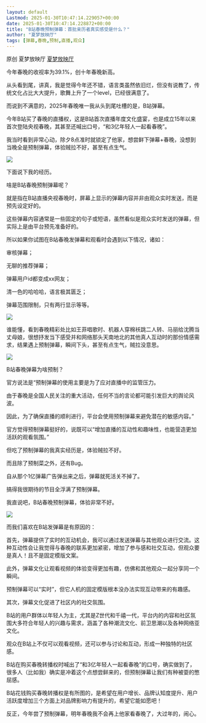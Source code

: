 ```yaml
---
layout: default
Lastmod: 2025-01-30T10:47:14.229057+00:00
date: 2025-01-30T10:47:14.228872+00:00
title: "B站春晚预制弹幕：首批亲历者真实感受是什么？"
author: "夏梦放映厅"
tags: [弹幕,春晚,预制,直播,观众]
---
```


原创 夏梦放映厅 [夏梦放映厅](javascript:void(0);)

今年春晚的收视率为39.1%，创十年春晚新高。

从头看到尾，讲真，我是觉得今年还不错，语言类虽然依旧烂，但没有说教了，传统文化占比大大提升，歌舞上升了一个level，已经很满意了。

而说到不满意的，2025年春晚唯一我从头到尾吐槽的是，B站弹幕。

今年B站买了春晚的直播权，这是B站首次直播年度文化盛宴，也是成立15年以来首次登陆央视春晚，其甚至还喊出口号，“和3亿年轻人一起看春晚”。

我当时看到非常心动，除夕8点准时就锁定了他家，想尝鲜下弹幕+春晚，没想到当晚全是预制弹幕，体验贼拉不好，甚至有点生气。

![](https://images.weserv.nl/?url=https%3A//mmbiz.qpic.cn/mmbiz_png/xTLOyNncWLkv6BuAzhpGfiavO2U5Vrq94ELMk6d1ZgbBzpKibibGvByqEia37XU9voCj425jo4BDA1tusBsOMaR4iag/640%3Fwx_fmt%3Dpng%26from%3Dappmsg)

下面说下我的经历。

啥是‌B站春晚预制弹幕呢？

就‌是指在B站直播央视春晚时，屏幕上显示的弹幕内容并非由观众实时发送，而是预先设定好的。

这些弹幕内容通常是一些固定的句子或短语，虽然看似是观众实时发送的弹幕，但实际上是由平台预先准备好的‌。

所以如果你试图在‌B站春晚发弹幕和观看时会遇到以下情况，诸如：

审核弹幕；

无聊的推荐弹幕；

弹幕用户id都变成xx网友；

清一色的哈哈哈，语言极其匮乏；

弹幕范围限制，只有两行显示等等。

![](https://images.weserv.nl/?url=https%3A//mmbiz.qpic.cn/mmbiz_png/xTLOyNncWLkv6BuAzhpGfiavO2U5Vrq94ibcTkrNPwMRgkkEx1n6A2jdUyOfx9V0s5QmbFw63gPXZRgUMKhyMeZA/640%3Fwx_fmt%3Dpng%26from%3Dappmsg)

谁能懂，看到春晚精彩处比如王菲唱歌时、机器人穿棉袄跳二人转、马丽给沈腾当丈母娘，很想抒发当下感受并和网络那头天南地北的其他真人互动时的那份情感需求，结果遇上预制弹幕，瞬间下头，甚至有点生气，贼拉没意思。

![](https://images.weserv.nl/?url=https%3A//mmbiz.qpic.cn/mmbiz_png/xTLOyNncWLkv6BuAzhpGfiavO2U5Vrq94jwDPOfUvicRGBuhHI99M9DHDnCRbT0KPPRUCl7OS6OHiaClAD8icU5dLw/640%3Fwx_fmt%3Dpng%26from%3Dappmsg)

‌B站春晚弹幕为啥预制？

官方说法是“预制弹幕的使用主要是为了应对直播中的监管压力。

由于春晚是全国人民关注的重大活动，任何不当的言论都可能引发巨大的舆论风波。

因此，为了确保直播的顺利进行，平台会使用预制弹幕来避免潜在的敏感内容。”

官方觉得预制弹幕挺好的，说既可以“增加直播的互动性和趣味性，也能营造更加活跃的观看氛围‌。”

但吃了预制弹幕的我真实经历是，体验贼拉不好。

而且除了预制菜之外，还有Bug。

自从那个1亿弹幕广告弹出来之后，弹幕就死活关不掉了。

搞得我很期待的节目全浮满了预制弹幕。

我直说吧，B站春晚预制弹幕，体验非常不好。

![](https://images.weserv.nl/?url=https%3A//mmbiz.qpic.cn/mmbiz_png/xTLOyNncWLkv6BuAzhpGfiavO2U5Vrq943pfqxjYaY5Ecz8yp29Tw5yeGzzBiaGv1UfuKp42psicicSrYIllOgbOhg/640%3Fwx_fmt%3Dpng%26from%3Dappmsg)

而我们喜欢在B站发弹幕是有原因的：

首先，‌弹幕提供了实时的互动机会‌，我可以通过发送弹幕与其他观众进行交流。这种互动性会让我觉得与春晚的联系更加紧密，增加了参与感和社交互动‌，但观众要是真人！且不是固定模版文案。

此外，弹幕文化让观看视频的体验变得更加有趣，仿佛和其他观众一起分享同一个瞬间‌。

预制弹幕可以“实时”，但它人机的固定模版根本没办法实现互动带来的有趣感。

其次，‌弹幕文化促进了社区内的社交氛围‌。

B站的用户群体以年轻人为主，尤其是Z世代和千禧一代，平台内的内容和社区氛围大多符合年轻人的兴趣与需求，涵盖了各种潮流文化、前卫思潮以及各种网络亚文化‌。

观众在B站上不仅可以观看视频，还可以参与讨论和互动，形成一种独特的社区感‌。

B站在购买春晚转播权时喊出了“和3亿年轻人一起看春晚”的口号，确实做到了，很多人（比如我）确实是冲着这个点想尝鲜来的，但预制弹幕让我们有种被耍的憋屈感。

‌B站花钱购买春晚转播权是有所图的，是希望在‌用户增长、‌品牌认知度提升、‌用户活跃度增加三个方面上对品牌影响力有提升的，希望它能如愿吧！

反正，今年尝了预制弹幕，明年春晚我不会再上他家看春晚了，大过年的，闹心。‌

